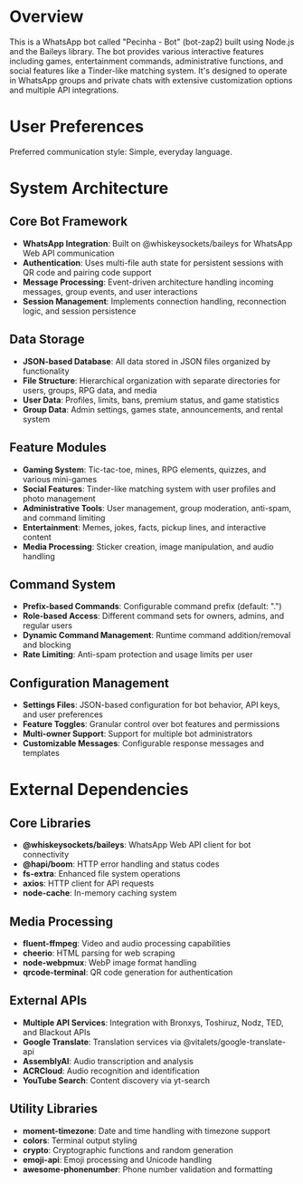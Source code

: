 # Overview

This is a WhatsApp bot called "Pecinha - Bot" (bot-zap2) built using Node.js and the Baileys library. The bot provides various interactive features including games, entertainment commands, administrative functions, and social features like a Tinder-like matching system. It's designed to operate in WhatsApp groups and private chats with extensive customization options and multiple API integrations.

# User Preferences

Preferred communication style: Simple, everyday language.

# System Architecture

## Core Bot Framework
- **WhatsApp Integration**: Built on @whiskeysockets/baileys for WhatsApp Web API communication
- **Authentication**: Uses multi-file auth state for persistent sessions with QR code and pairing code support
- **Message Processing**: Event-driven architecture handling incoming messages, group events, and user interactions
- **Session Management**: Implements connection handling, reconnection logic, and session persistence

## Data Storage
- **JSON-based Database**: All data stored in JSON files organized by functionality
- **File Structure**: Hierarchical organization with separate directories for users, groups, RPG data, and media
- **User Data**: Profiles, limits, bans, premium status, and game statistics
- **Group Data**: Admin settings, games state, announcements, and rental system

## Feature Modules
- **Gaming System**: Tic-tac-toe, mines, RPG elements, quizzes, and various mini-games
- **Social Features**: Tinder-like matching system with user profiles and photo management
- **Administrative Tools**: User management, group moderation, anti-spam, and command limiting
- **Entertainment**: Memes, jokes, facts, pickup lines, and interactive content
- **Media Processing**: Sticker creation, image manipulation, and audio handling

## Command System
- **Prefix-based Commands**: Configurable command prefix (default: ".")
- **Role-based Access**: Different command sets for owners, admins, and regular users
- **Dynamic Command Management**: Runtime command addition/removal and blocking
- **Rate Limiting**: Anti-spam protection and usage limits per user

## Configuration Management
- **Settings Files**: JSON-based configuration for bot behavior, API keys, and user preferences
- **Feature Toggles**: Granular control over bot features and permissions
- **Multi-owner Support**: Support for multiple bot administrators
- **Customizable Messages**: Configurable response messages and templates

# External Dependencies

## Core Libraries
- **@whiskeysockets/baileys**: WhatsApp Web API client for bot connectivity
- **@hapi/boom**: HTTP error handling and status codes
- **fs-extra**: Enhanced file system operations
- **axios**: HTTP client for API requests
- **node-cache**: In-memory caching system

## Media Processing
- **fluent-ffmpeg**: Video and audio processing capabilities
- **cheerio**: HTML parsing for web scraping
- **node-webpmux**: WebP image format handling
- **qrcode-terminal**: QR code generation for authentication

## External APIs
- **Multiple API Services**: Integration with Bronxys, Toshiruz, Nodz, TED, and Blackout APIs
- **Google Translate**: Translation services via @vitalets/google-translate-api
- **AssemblyAI**: Audio transcription and analysis
- **ACRCloud**: Audio recognition and identification
- **YouTube Search**: Content discovery via yt-search

## Utility Libraries
- **moment-timezone**: Date and time handling with timezone support
- **colors**: Terminal output styling
- **crypto**: Cryptographic functions and random generation
- **emoji-api**: Emoji processing and Unicode handling
- **awesome-phonenumber**: Phone number validation and formatting